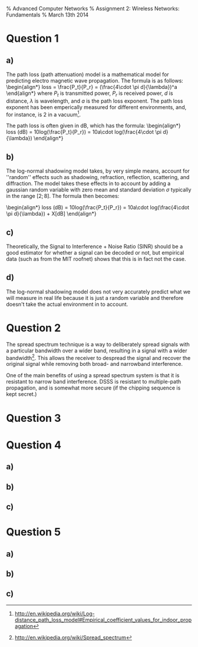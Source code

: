 % Advanced Computer Networks
% Assignment 2: Wireless Networks: Fundamentals
% March 13th 2014

Question 1
============
a)
----
The path loss (path attenuation) model is a mathematical model for predicting electro magnetic wave propagation.
The formula is as follows:
\begin{align*}
        loss = \frac{P_t}{P_r} = (\frac{4\cdot \pi d}{\lambda})^a
\end{align*}
where $P_t$ is transmitted power, $P_r$ is received power, $d$ is distance, $\lambda$ is wavelength, and $a$ is the path loss exponent. The path loss exponent has been emperically measured for different environments, and, for instance, is 2 in a vacuum[^1].

The path loss is often given in dB, which has the formula: 
\begin{align*}
    loss (dB) = 10log(\frac{P_t}{P_r}) = 10a\cdot log(\frac{4\cdot \pi d}{\lambda})
\end{align*}

b)
----
The log-normal shadowing model takes, by very simple means, account for ''random'' effects such as shadowing, refraction, reflection, scattering, and diffraction. The model takes these effects in to account by adding a gaussian random variable with zero mean and standard deviation $\sigma$ typically in the range $[2; 8]$. The formula then becomes:

\begin{align*}
    loss (dB) = 10log(\frac{P_t}{P_r}) = 10a\cdot log(\frac{4\cdot \pi d}{\lambda}) + X[dB]
\end{align*}

c)
----
Theoretically, the Signal to Interference + Noise Ratio (SINR) should be a good estimator for whether a signal can be decoded or not, but empirical data (such as from the MIT roofnet) shows that this is in fact not the case.

d)
----
The log-normal shadowing model does not very accurately predict what we will measure in real life because it is just a random variable and therefore doesn't take the actual environment in to account.

Question 2
============
The spread spectrum technique is a way to deliberately spread signals with a particular bandwidth over a wider band, resulting in a signal with a wider bandwidth[^2]. This allows the receiver to despread the signal and recover the original signal while removing both broad- and narrowband interference.

One of the main benefits of using a spread spectrum system is that it is resistant to narrow band interference. DSSS is resistant to multiple-path propagation, and is somewhat more secure (if the chipping sequence is kept secret.)

Question 3
============

Question 4
============
a)
----

b)
----

c)
----

Question 5
============
a)
----

b)
----

c)
----


[^1]: http://en.wikipedia.org/wiki/Log-distance_path_loss_model#Empirical_coefficient_values_for_indoor_propagation
[^2]: http://en.wikipedia.org/wiki/Spread_spectrum